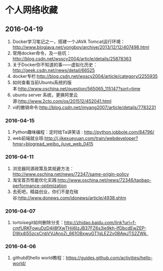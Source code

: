 # 个人网络收藏

## 2016-04-19
1. Docker学习笔记之一，搭建一个JAVA Tomcat运行环境：http://www.blogjava.net/yongboy/archive/2013/12/12/407498.html
2. 常用docker命令，及一些坑：http://blog.csdn.net/wsscy2004/article/details/25878363
3. 关于Docker你不知道的事——虚拟化历史：http://geek.csdn.net/news/detail/66525
4. docker专栏:http://blog.csdn.net/wsscy2004/article/category/2255935
5. 如何查看当前Ubuntu系统的版本:http://www.oschina.net/question/565065_115147?sort=time
6. ubuntu server 系统，更换阿里云源:http://www.2cto.com/os/201512/452041.html
7. vi的撤销命令:http://blog.csdn.net/imyang2007/article/details/7783231

### 2016-04-15
1. Python趣味编程：定时给Ta讲笑话 : http://python.jobbole.com/84796/
2. web前端就业班:http://j.jikexueyuan.com/train/webdeveloper?hmsr=blogread_weibo_jiuye_web_0415

### 2016-04-11

1. 浏览器同源政策及其规避方法：http://www.oschina.net/news/72347/same-origin-policy
2. 淘宝首页性能优化实践:http://www.oschina.net/news/72346/taobao-performance-optimization
3. 去死吧，精益创业，你们不是在硅谷:http://www.donews.com/idonews/article/4938.shtm

### 2016-04-07

1. tortoisegit如何删除分支：http://zhidao.baidu.com/link?url=f-cmfURKFowuDzD4jl8fXwTHii6IzJB37FZ6s3ie9kh-lfDbcdEwZEP-DWx4I55zcsCnbVVJAnoZj_661OBxwuGT1gLEZ2v0BAwJTS2ZWk_

### 2016-04-06

1. github的hello world教程：https://guides.github.com/activities/hello-world/

